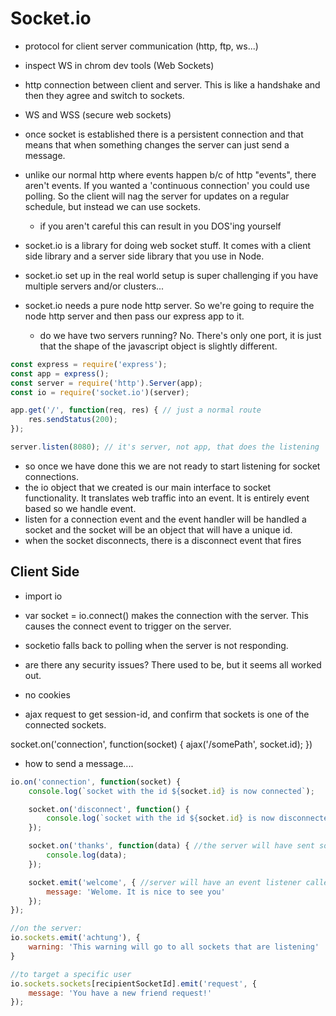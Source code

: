 # Socket.io

* protocol for client server communication (http, ftp, ws...)
* inspect WS in chrom dev tools (Web Sockets)
* http connection between client and server. This is like a handshake and then they agree and switch to sockets.
* WS and WSS (secure web sockets)
* once socket is established there is a persistent connection and that means that when something changes the server can just send a message.

* unlike our normal http where events happen b/c of http "events", there aren't events.  If you wanted a 'continuous connection' you could use polling.  So the client will nag the server for updates on a regular schedule, but instead we can use sockets.
    * if you aren't careful this can result in you DOS'ing yourself
* socket.io is a library for doing web socket stuff. It comes with a client side library and a server side library that you use in Node.
* socket.io set up in the real world setup is super challenging if you have multiple servers and/or clusters...
* socket.io needs a pure node http server. So we're going to require the node http server and then pass our express app to it.
    * do we have two servers running? No. There's only one port, it is just that the shape of the javascript object is slightly different.

```javascript
const express = require('express');
const app = express();
const server = require('http').Server(app);
const io = require('socket.io')(server);

app.get('/', function(req, res) { // just a normal route
    res.sendStatus(200);
});

server.listen(8080); // it's server, not app, that does the listening
```
* so once we have done this we are not ready to start listening for socket connections.
* the io object that we created is our main interface to socket functionality. It translates web traffic into an event. It is entirely event based so we handle event.
* listen for a connection event and the event handler will be handled a socket and the socket will be an object that will have a unique id.
* when the socket disconnects, there is a disconnect event that fires

## Client Side
* import io
* var socket = io.connect() makes the connection with the server. This causes the connect event to trigger on the server.

* socketio falls back to polling when the server is not responding.


* are there any security issues? There used to be, but it seems all worked out.
* no cookies
* ajax request to get session-id, and confirm that sockets is one of the connected sockets.

socket.on('connection', function(socket) {
        ajax('/somePath', socket.id);
    })

* how to send a message....
```javascript
io.on('connection', function(socket) {
    console.log(`socket with the id ${socket.id} is now connected`);

    socket.on('disconnect', function() {
        console.log(`socket with the id ${socket.id} is now disconnected`);
    });

    socket.on('thanks', function(data) { //the server will have sent something like: socket.emit('thanks', message)
        console.log(data);
    });

    socket.emit('welcome', { //server will have an event listener called socket.on('welcome')
        message: 'Welome. It is nice to see you'
    });
});

//on the server:
io.sockets.emit('achtung'), {
    warning: 'This warning will go to all sockets that are listening'
}

//to target a specific user
io.sockets.sockets[recipientSocketId].emit('request', {
    message: 'You have a new friend request!'
});

```
